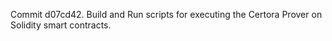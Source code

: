 Commit d07cd42.                    Build and Run scripts for executing the Certora Prover on Solidity smart contracts.
